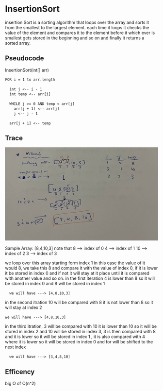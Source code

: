 # InsertionSort

insertion Sort is a sorting algorithm that loops over the array and sorts it from the smallest to the largest element. each time it loops it checks the value of the element and compares it to the element before it which ever is smallest gets stored in the beginning and so on and finally it returns a sorted array. 
    


## Pseudocode

 InsertionSort(int[] arr)
  
    FOR i = 1 to arr.length
    
      int j <-- i - 1
      int temp <-- arr[i]
      
      WHILE j >= 0 AND temp < arr[j]
        arr[j + 1] <-- arr[j]
        j <-- j - 1
        
      arr[j + 1] <-- temp




   ## Trace  

   ![](../assets/trace26.png)

Sample Array: [8,4,10,3]
note that
 8 --> index of 0
 4 --> index of 1
 10 --> index of 2
 3 --> index of 3 

 we loop over this array starting form index  1 in this case the value of it would 8, 
 we take this 8 and compare it with the value of index 0, if it is lower it be stored in index 0 and if not it will stay at it place until it is compared with another value and so on. 
 in the first iteration 4 is lower than 8 so it will be stored in index 0 and 8 will be stored in index 1 

`  we will have ---> [4,8,10,3]`

  in the second itration 10 will be compared with 8 
  it is not lower than 8 so it will stay at index 2 

 ` we will have ---> [4,8,10,3] `


  in the third itration, 3 will be compared with 10 it is lower than 10 so it will be stored in index 2 and 10 will be stored in index 3, 
  3 is then compared with 8 and it is lower so it will be stored in index 1 , it is also compared with 4 where it is lower so it will be stored in index 0 and for will be shifted to the next index 

 `   we will have ---> [3,4,8,10] `


 ## Efficency

big O of O(n^2)